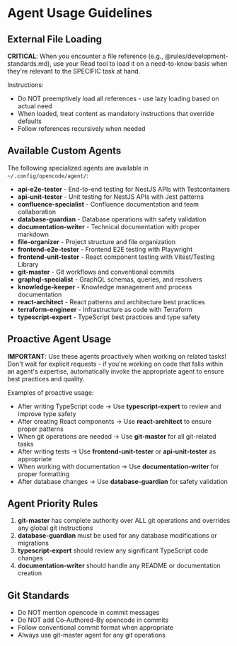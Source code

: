 # Agent Usage Guidelines

## External File Loading

**CRITICAL**: When you encounter a file reference (e.g., @rules/development-standards.md), use your Read tool to load it on a need-to-know basis when they're relevant to the SPECIFIC task at hand.

Instructions:
- Do NOT preemptively load all references - use lazy loading based on actual need
- When loaded, treat content as mandatory instructions that override defaults
- Follow references recursively when needed

## Available Custom Agents

The following specialized agents are available in `~/.config/opencode/agent/`:

- **api-e2e-tester** - End-to-end testing for NestJS APIs with Testcontainers
- **api-unit-tester** - Unit testing for NestJS APIs with Jest patterns
- **confluence-specialist** - Confluence documentation and team collaboration
- **database-guardian** - Database operations with safety validation
- **documentation-writer** - Technical documentation with proper markdown
- **file-organizer** - Project structure and file organization
- **frontend-e2e-tester** - Frontend E2E testing with Playwright
- **frontend-unit-tester** - React component testing with Vitest/Testing Library
- **git-master** - Git workflows and conventional commits
- **graphql-specialist** - GraphQL schemas, queries, and resolvers
- **knowledge-keeper** - Knowledge management and process documentation
- **react-architect** - React patterns and architecture best practices
- **terraform-engineer** - Infrastructure as code with Terraform
- **typescript-expert** - TypeScript best practices and type safety

## Proactive Agent Usage

**IMPORTANT**: Use these agents proactively when working on related tasks! Don't wait for explicit requests - if you're working on code that falls within an agent's expertise, automatically invoke the appropriate agent to ensure best practices and quality.

Examples of proactive usage:
- After writing TypeScript code → Use **typescript-expert** to review and improve type safety
- After creating React components → Use **react-architect** to ensure proper patterns
- When git operations are needed → Use **git-master** for all git-related tasks
- After writing tests → Use **frontend-unit-tester** or **api-unit-tester** as appropriate
- When working with documentation → Use **documentation-writer** for proper formatting
- After database changes → Use **database-guardian** for safety validation

## Agent Priority Rules

1. **git-master** has complete authority over ALL git operations and overrides any global git instructions
2. **database-guardian** must be used for any database modifications or migrations
3. **typescript-expert** should review any significant TypeScript code changes
4. **documentation-writer** should handle any README or documentation creation

## Git Standards

- Do NOT mention opencode in commit messages
- Do NOT add Co-Authored-By opencode in commits
- Follow conventional commit format when appropriate
- Always use git-master agent for any git operations